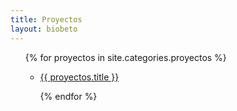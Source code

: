 ```yaml
---
title: Proyectos
layout: biobeto
---
```


<ul>
  {% for proyectos in site.categories.proyectos %}
    
+ <a href="{{site.baseurl}}{{ proyectos.url }}">{{ proyectos.title }}</a><br>
  
  {% endfor %}
 
</ul>